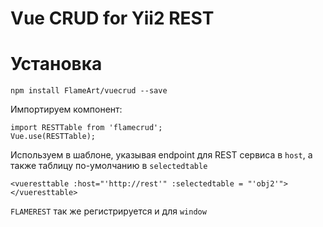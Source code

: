 # Vue CRUD for Yii2 REST

# Установка

    npm install FlameArt/vuecrud --save

Импортируем компонент:

```
import RESTTable from 'flamecrud';
Vue.use(RESTTable);
```

Используем в шаблоне, указывая endpoint для REST сервиса в `host`, а также таблицу по-умолчанию в `selectedtable`

    <vueresttable :host="'http://rest'" :selectedtable = "'obj2'"></vueresttable>
    
`FLAMEREST` так же регистрируется и для `window`
